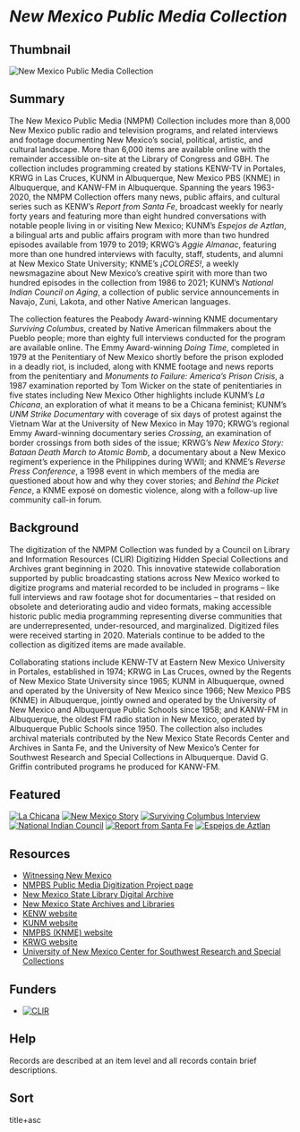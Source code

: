 # <em>New Mexico Public Media Collection</em>

## Thumbnail

![<em>New Mexico Public Media Collection</em>](https://s3.amazonaws.com/americanarchive.org/special-collections/NM_riochama.png "New Mexico Public Media Collection")

## Summary

The New Mexico Public Media (NMPM) Collection includes more than 8,000 New Mexico public radio and television programs, and related interviews and footage documenting New Mexico’s social, political, artistic, and cultural landscape. More than 6,000 items are available online with the remainder accessible on-site at the Library of Congress and GBH. The collection includes programming created by stations KENW-TV in Portales, KRWG in Las Cruces, KUNM in Albuquerque, New Mexico PBS (KNME) in Albuquerque, and KANW-FM in Albuquerque. Spanning the years 1963-2020, the NMPM Collection offers many news, public affairs, and cultural series such as KENW’s *Report from Santa Fe*, broadcast weekly for nearly forty years and featuring more than eight hundred conversations with notable people living in or visiting New Mexico; KUNM’s *Espejos de Aztlan*, a bilingual arts and public affairs program with more than two hundred episodes available from 1979 to 2019; KRWG’s *Aggie Almanac*, featuring more than one hundred interviews with faculty, staff, students, and alumni at New Mexico State University; KNME’s *¡COLORES!*, a weekly newsmagazine about New Mexico’s creative spirit with more than two hundred episodes in the collection from 1986 to 2021; KUNM’s *National Indian Council on Aging*, a collection of public service announcements in Navajo, Zuni, Lakota, and other Native American languages. 

The collection features the Peabody Award-winning KNME documentary *Surviving Columbus*, created by Native American filmmakers about the Pueblo people; more than eighty full interviews conducted for the program are available online. The Emmy Award-winning *Doing Time*, completed in 1979 at the Penitentiary of New Mexico shortly before the prison exploded in a deadly riot, is included, along with KNME footage and news reports from the penitentiary and *Monuments to Failure: America’s Prison Crisis*, a 1987 examination reported by Tom Wicker on the state of penitentiaries in five states including New Mexico Other highlights include KUNM’s *La Chicana*, an exploration of what it means to be a Chicana feminist; KUNM’s *UNM Strike Documentary* with coverage of six days of protest against the Vietnam War at the University of New Mexico in May 1970; KRWG’s  regional Emmy Award-winning documentary series *Crossing*, an examination of border crossings from both sides of the issue; KRWG’s *New Mexico Story: Bataan Death March to Atomic Bomb*, a documentary about a New Mexico regiment’s experience in the Philippines during WWII; and KNME’s *Reverse Press Conference*, a 1998 event in which members of the media are questioned about how and why they cover stories; and *Behind the Picket Fence*, a KNME exposé on domestic violence, along with a follow-up live community call-in forum.

## Background

The digitization of the NMPM Collection was funded by a Council on Library and Information Resources (CLIR) Digitizing Hidden Special Collections and Archives grant beginning in 2020. This innovative statewide collaboration supported by public broadcasting stations across New Mexico worked to digitize programs and material recorded to be included in programs – like full interviews and raw footage shot for documentaries – that resided on obsolete and deteriorating audio and video formats, making accessible historic public media programming representing diverse communities that are underrepresented, under-resourced, and marginalized. Digitized files were received starting in 2020. Materials continue to be added to the collection as digitized items are made available.

Collaborating stations include KENW-TV at Eastern New Mexico University in Portales, established in 1974; KRWG in Las Cruces, owned by the Regents of New Mexico State University since 1965; KUNM in Albuquerque, owned and operated by the University of New Mexico since 1966; New Mexico PBS (KNME) in Albuquerque, jointly owned and operated by the University of New Mexico and Albuquerque Public Schools since 1958; and KANW-FM in Albuquerque, the oldest FM radio station in New Mexico, operated by Albuquerque Public Schools since 1950. The collection also includes archival materials contributed by the New Mexico State Records Center and Archives in Santa Fe, and the University of New Mexico’s Center for Southwest Research and Special Collections in Albuquerque. David G. Griffin contributed programs he produced for KANW-FM.


## Featured

[![La Chicana](https://s3.amazonaws.com/americanarchive.org/special-collections/aapb_tile.jpg)](/catalog/cpb-aacip-207-20fttgqp)
[![New Mexico Story](https://s3.amazonaws.com/americanarchive.org/special-collections/cpb-aacip_efb814ee821_01.jpg)](/catalog/cpb-aacip-efb814ee821)
[![Surviving Columbus Interview](https://s3.amazonaws.com/americanarchive.org/special-collections/cpb-aacip_74ce0831ede_01.jpg)](/catalog/cpb-aacip-74ce0831ede)
[![National Indian Council](https://s3.amazonaws.com/americanarchive.org/special-collections/aapb_tile.jpg)](/catalog/cpb-aacip-207-45q83gh4)
[![Report from Santa Fe](https://s3.amazonaws.com/americanarchive.org/special-collections/cpb-aacip_7f8d7109887_01.jpg)](/catalog/cpb-aacip-7f8d7109887)
[![Espejos de Aztlan](https://s3.amazonaws.com/americanarchive.org/special-collections/aapb_tile.jpg)](/catalog/cpb-aacip-f2af61feb10)

## Resources

- [Witnessing New Mexico](https://storymaps.arcgis.com/stories/39eecf9cbc484f36802799c4046ebd61)
- [NMPBS Public Media Digitization Project page](https://www.newmexicopbs.org/new-mexico-public-media-digitization-project/)
- [New Mexico State Library Digital Archive](http://www.nmstatelibrary.org/research-and-collections/collections/digital-archive)
- [New Mexico State Archives and Libraries](http://www.statearchives.us/new-mexico.htm)
- [KENW website](https://www.kenw.org/)
- [KUNM website](https://www.kunm.org/)
- [NMPBS (KNME) website](https://www.newmexicopbs.org/)
- [KRWG website](https://www.krwg.org/)
- [University of New Mexico Center for Southwest Research and Special Collections](https://elibrary.unm.edu/cswr/)

## Funders

- [![CLIR](https://s3.amazonaws.com/americanarchive.org/org-logos/CLIRlogo.jpg "CLIR Logo")](https://www.clir.org/)

## Help

Records are described at an item level and all records contain brief descriptions.

## Sort

title+asc

